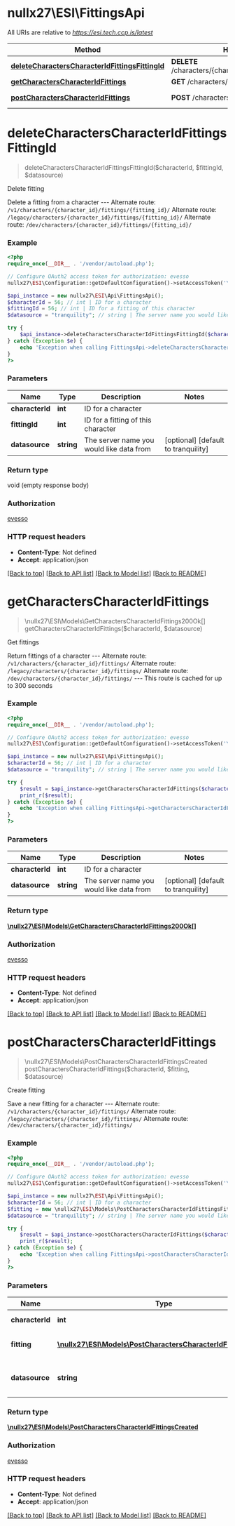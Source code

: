 # nullx27\ESI\FittingsApi

All URIs are relative to *https://esi.tech.ccp.is/latest*

Method | HTTP request | Description
------------- | ------------- | -------------
[**deleteCharactersCharacterIdFittingsFittingId**](FittingsApi.md#deleteCharactersCharacterIdFittingsFittingId) | **DELETE** /characters/{character_id}/fittings/{fitting_id}/ | Delete fitting
[**getCharactersCharacterIdFittings**](FittingsApi.md#getCharactersCharacterIdFittings) | **GET** /characters/{character_id}/fittings/ | Get fittings
[**postCharactersCharacterIdFittings**](FittingsApi.md#postCharactersCharacterIdFittings) | **POST** /characters/{character_id}/fittings/ | Create fitting


# **deleteCharactersCharacterIdFittingsFittingId**
> deleteCharactersCharacterIdFittingsFittingId($characterId, $fittingId, $datasource)

Delete fitting

Delete a fitting from a character  ---  Alternate route: `/v1/characters/{character_id}/fittings/{fitting_id}/`  Alternate route: `/legacy/characters/{character_id}/fittings/{fitting_id}/`  Alternate route: `/dev/characters/{character_id}/fittings/{fitting_id}/`

### Example
```php
<?php
require_once(__DIR__ . '/vendor/autoload.php');

// Configure OAuth2 access token for authorization: evesso
nullx27\ESI\Configuration::getDefaultConfiguration()->setAccessToken('YOUR_ACCESS_TOKEN');

$api_instance = new nullx27\ESI\Api\FittingsApi();
$characterId = 56; // int | ID for a character
$fittingId = 56; // int | ID for a fitting of this character
$datasource = "tranquility"; // string | The server name you would like data from

try {
    $api_instance->deleteCharactersCharacterIdFittingsFittingId($characterId, $fittingId, $datasource);
} catch (Exception $e) {
    echo 'Exception when calling FittingsApi->deleteCharactersCharacterIdFittingsFittingId: ', $e->getMessage(), PHP_EOL;
}
?>
```

### Parameters

Name | Type | Description  | Notes
------------- | ------------- | ------------- | -------------
 **characterId** | **int**| ID for a character |
 **fittingId** | **int**| ID for a fitting of this character |
 **datasource** | **string**| The server name you would like data from | [optional] [default to tranquility]

### Return type

void (empty response body)

### Authorization

[evesso](../../README.md#evesso)

### HTTP request headers

 - **Content-Type**: Not defined
 - **Accept**: application/json

[[Back to top]](#) [[Back to API list]](../../README.md#documentation-for-api-endpoints) [[Back to Model list]](../../README.md#documentation-for-models) [[Back to README]](../../README.md)

# **getCharactersCharacterIdFittings**
> \nullx27\ESI\Models\GetCharactersCharacterIdFittings200Ok[] getCharactersCharacterIdFittings($characterId, $datasource)

Get fittings

Return fittings of a character  ---  Alternate route: `/v1/characters/{character_id}/fittings/`  Alternate route: `/legacy/characters/{character_id}/fittings/`  Alternate route: `/dev/characters/{character_id}/fittings/`   ---  This route is cached for up to 300 seconds

### Example
```php
<?php
require_once(__DIR__ . '/vendor/autoload.php');

// Configure OAuth2 access token for authorization: evesso
nullx27\ESI\Configuration::getDefaultConfiguration()->setAccessToken('YOUR_ACCESS_TOKEN');

$api_instance = new nullx27\ESI\Api\FittingsApi();
$characterId = 56; // int | ID for a character
$datasource = "tranquility"; // string | The server name you would like data from

try {
    $result = $api_instance->getCharactersCharacterIdFittings($characterId, $datasource);
    print_r($result);
} catch (Exception $e) {
    echo 'Exception when calling FittingsApi->getCharactersCharacterIdFittings: ', $e->getMessage(), PHP_EOL;
}
?>
```

### Parameters

Name | Type | Description  | Notes
------------- | ------------- | ------------- | -------------
 **characterId** | **int**| ID for a character |
 **datasource** | **string**| The server name you would like data from | [optional] [default to tranquility]

### Return type

[**\nullx27\ESI\Models\GetCharactersCharacterIdFittings200Ok[]**](../Model/GetCharactersCharacterIdFittings200Ok.md)

### Authorization

[evesso](../../README.md#evesso)

### HTTP request headers

 - **Content-Type**: Not defined
 - **Accept**: application/json

[[Back to top]](#) [[Back to API list]](../../README.md#documentation-for-api-endpoints) [[Back to Model list]](../../README.md#documentation-for-models) [[Back to README]](../../README.md)

# **postCharactersCharacterIdFittings**
> \nullx27\ESI\Models\PostCharactersCharacterIdFittingsCreated postCharactersCharacterIdFittings($characterId, $fitting, $datasource)

Create fitting

Save a new fitting for a character  ---  Alternate route: `/v1/characters/{character_id}/fittings/`  Alternate route: `/legacy/characters/{character_id}/fittings/`  Alternate route: `/dev/characters/{character_id}/fittings/`

### Example
```php
<?php
require_once(__DIR__ . '/vendor/autoload.php');

// Configure OAuth2 access token for authorization: evesso
nullx27\ESI\Configuration::getDefaultConfiguration()->setAccessToken('YOUR_ACCESS_TOKEN');

$api_instance = new nullx27\ESI\Api\FittingsApi();
$characterId = 56; // int | ID for a character
$fitting = new \nullx27\ESI\Models\PostCharactersCharacterIdFittingsFitting(); // \nullx27\ESI\Models\PostCharactersCharacterIdFittingsFitting | Details about the new fitting
$datasource = "tranquility"; // string | The server name you would like data from

try {
    $result = $api_instance->postCharactersCharacterIdFittings($characterId, $fitting, $datasource);
    print_r($result);
} catch (Exception $e) {
    echo 'Exception when calling FittingsApi->postCharactersCharacterIdFittings: ', $e->getMessage(), PHP_EOL;
}
?>
```

### Parameters

Name | Type | Description  | Notes
------------- | ------------- | ------------- | -------------
 **characterId** | **int**| ID for a character |
 **fitting** | [**\nullx27\ESI\Models\PostCharactersCharacterIdFittingsFitting**](../Model/\nullx27\ESI\Models\PostCharactersCharacterIdFittingsFitting.md)| Details about the new fitting | [optional]
 **datasource** | **string**| The server name you would like data from | [optional] [default to tranquility]

### Return type

[**\nullx27\ESI\Models\PostCharactersCharacterIdFittingsCreated**](../Model/PostCharactersCharacterIdFittingsCreated.md)

### Authorization

[evesso](../../README.md#evesso)

### HTTP request headers

 - **Content-Type**: Not defined
 - **Accept**: application/json

[[Back to top]](#) [[Back to API list]](../../README.md#documentation-for-api-endpoints) [[Back to Model list]](../../README.md#documentation-for-models) [[Back to README]](../../README.md)

